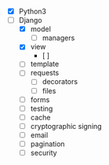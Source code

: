 - [x] Python3
- [ ] Django
  - [x] model
    - [ ] managers
  - [x] view
    - [ ]
  - [ ] template
  - [ ] requests
    - [ ] decorators
    - [ ] files
  - [ ] forms
  - [ ] testing
  - [ ] cache
  - [ ] cryptographic signing
  - [ ] email
  - [ ] pagination
  - [ ] security